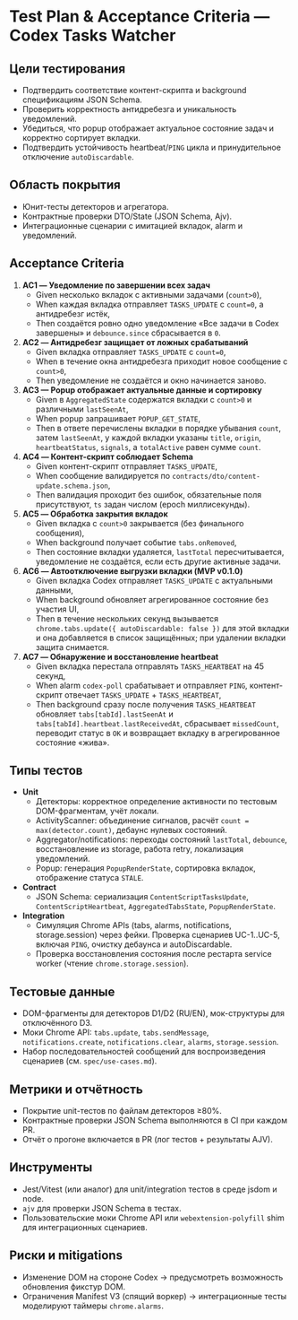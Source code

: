# Test Plan & Acceptance Criteria — Codex Tasks Watcher

## Цели тестирования
- Подтвердить соответствие контент-скрипта и background спецификациям JSON Schema.
- Проверить корректность антидребезга и уникальность уведомлений.
- Убедиться, что popup отображает актуальное состояние задач и корректно сортирует вкладки.
- Подтвердить устойчивость heartbeat/`PING` цикла и принудительное отключение `autoDiscardable`.

## Область покрытия
- Юнит-тесты детекторов и агрегатора.
- Контрактные проверки DTO/State (JSON Schema, Ajv).
- Интеграционные сценарии с имитацией вкладок, alarm и уведомлений.

## Acceptance Criteria
1. **AC1 — Уведомление по завершении всех задач**
   - Given несколько вкладок с активными задачами (`count>0`),
   - When каждая вкладка отправляет `TASKS_UPDATE` с `count=0`, а антидребезг истёк,
   - Then создаётся ровно одно уведомление «Все задачи в Codex завершены» и `debounce.since` сбрасывается в `0`.
2. **AC2 — Антидребезг защищает от ложных срабатываний**
   - Given вкладка отправляет `TASKS_UPDATE` с `count=0`,
   - When в течение окна антидребезга приходит новое сообщение с `count>0`,
   - Then уведомление не создаётся и окно начинается заново.
3. **AC3 — Popup отображает актуальные данные и сортировку**
   - Given в `AggregatedState` содержатся вкладки с `count>0` и различными `lastSeenAt`,
   - When popup запрашивает `POPUP_GET_STATE`,
   - Then в ответе перечислены вкладки в порядке убывания `count`, затем `lastSeenAt`, у каждой вкладки указаны `title`, `origin`, `heartbeatStatus`, `signals`, а `totalActive` равен сумме `count`.
4. **AC4 — Контент-скрипт соблюдает Schema**
   - Given контент-скрипт отправляет `TASKS_UPDATE`,
   - When сообщение валидируется по `contracts/dto/content-update.schema.json`,
   - Then валидация проходит без ошибок, обязательные поля присутствуют, `ts` задан числом (epoch миллисекунды).
5. **AC5 — Обработка закрытия вкладок**
   - Given вкладка с `count>0` закрывается (без финального сообщения),
   - When background получает событие `tabs.onRemoved`,
   - Then состояние вкладки удаляется, `lastTotal` пересчитывается, уведомление не создаётся, если есть другие активные задачи.
6. **AC6 — Автоотключение выгрузки вкладки (MVP v0.1.0)**
   - Given вкладка Codex отправляет `TASKS_UPDATE` с актуальными данными,
   - When background обновляет агрегированное состояние без участия UI,
   - Then в течение нескольких секунд вызывается `chrome.tabs.update({ autoDiscardable: false })` для этой вкладки и она добавляется в список защищённых; при удалении вкладки защита снимается.
7. **AC7 — Обнаружение и восстановление heartbeat**
   - Given вкладка перестала отправлять `TASKS_HEARTBEAT` на 45 секунд,
   - When alarm `codex-poll` срабатывает и отправляет `PING`, контент-скрипт отвечает `TASKS_UPDATE` + `TASKS_HEARTBEAT`,
   - Then background сразу после получения `TASKS_HEARTBEAT` обновляет `tabs[tabId].lastSeenAt` и `tabs[tabId].heartbeat.lastReceivedAt`, сбрасывает `missedCount`, переводит статус в `OK` и возвращает вкладку в агрегированное состояние «жива».

## Типы тестов
- **Unit**
  - Детекторы: корректное определение активности по тестовым DOM-фрагментам, учёт локали.
  - ActivityScanner: объединение сигналов, расчёт `count = max(detector.count)`, дебаунс нулевых состояний.
  - Aggregator/notifications: переходы состояний `lastTotal`, `debounce`, восстановление из storage, работа retry, локализация уведомлений.
  - Popup: генерация `PopupRenderState`, сортировка вкладок, отображение статуса `STALE`.
- **Contract**
  - JSON Schema: сериализация `ContentScriptTasksUpdate`, `ContentScriptHeartbeat`, `AggregatedTabsState`, `PopupRenderState`.
- **Integration**
  - Симуляция Chrome APIs (tabs, alarms, notifications, storage.session) через фейки. Проверка сценариев UC-1..UC-5, включая `PING`, очистку дебаунса и autoDiscardable.
  - Проверка восстановления состояния после рестарта service worker (чтение `chrome.storage.session`).

## Тестовые данные
- DOM-фрагменты для детекторов D1/D2 (RU/EN), мок-структуры для отключённого D3.
- Моки Chrome API: `tabs.update`, `tabs.sendMessage`, `notifications.create`, `notifications.clear`, `alarms`, `storage.session`.
- Набор последовательностей сообщений для воспроизведения сценариев (см. `spec/use-cases.md`).

## Метрики и отчётность
- Покрытие unit-тестов по файлам детекторов ≥80%.
- Контрактные проверки JSON Schema выполняются в CI при каждом PR.
- Отчёт о прогоне включается в PR (лог тестов + результаты AJV).

## Инструменты
- Jest/Vitest (или аналог) для unit/integration тестов в среде jsdom и node.
- `ajv` для проверки JSON Schema в тестах.
- Пользовательские моки Chrome API или `webextension-polyfill` shim для интеграционных сценариев.

## Риски и mitigations
- Изменение DOM на стороне Codex → предусмотреть возможность обновления фикстур DOM.
- Ограничения Manifest V3 (спящий воркер) → интеграционные тесты моделируют таймеры `chrome.alarms`.

